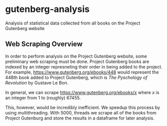 # gutenberg-analysis
Analysis of statistical data collected from all books on the Project Gutenberg website

## Web Scraping Overview
In order to perform analysis on the Project Gutenberg website, some preliminary web scraping must be done. Project Gutenberg books are indexed by an integer represneting their order in being added to the project. For example, https://www.gutenberg.org/ebooks/448 would represent the 448th book added to Project Gutenberg, which is *The Pyschology of Revolution* by Gustave Le Bon.

In general, we can scrape https://www.gutenberg.org/ebooks/x where *x* is an integer from 1 to (roughly) 67455.

This, however, would be incredibly inefficient. We speedup this process by using multithreading. With 5000, threads we scrape all of the books from Project Gutenburg and store the results in a dataframe for later analysis. 
